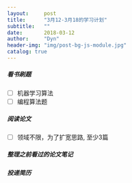 ```yaml
---
layout:     post
title:      "3月12-3月18的学习计划"
subtitle:   ""
date:       2018-03-12
author:     "Dyn"
header-img: "img/post-bg-js-module.jpg"
catalog: true
---
```

##### 看书刷题
- [ ] 机器学习算法  
- [ ] 编程算法题
##### 阅读论文
- [ ] 领域不限，为了扩宽思路, 至少3篇 
##### 整理之前看过的论文笔记
##### 投递简历
